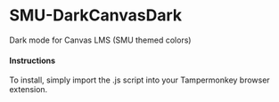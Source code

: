 # SMU-DarkCanvasDark
Dark mode for Canvas LMS (SMU themed colors)

#### Instructions

To install, simply import the .js script into your Tampermonkey browser extension. 
